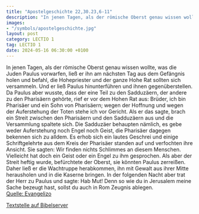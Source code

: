 ```yaml
---
title: "Apostelgeschichte 22,30.23,6-11"
description: "In jenen Tagen, als der römische Oberst genau wissen wollte, was die Juden Paulus vorwarfen, ließ er ihn am nächsten Tag aus dem Gefängnis holen und befahl, die Hohepriester und der ganze Hohe Rat sollten sich versammeln. Und er ließ Paulus hinunterführen und ihnen gegenüberstell...."
images:
- "/symbols/apostelgeschichte.jpg"
layout: post
category: LECTIO 1
tag: LECTIO 1
date: 2024-05-16 06:30:00 +0100
---
```

In jenen Tagen, als der römische Oberst genau wissen wollte, was die Juden Paulus vorwarfen, ließ er ihn am nächsten Tag aus dem Gefängnis holen und befahl, die Hohepriester und der ganze Hohe Rat sollten sich versammeln. Und er ließ Paulus hinunterführen und ihnen gegenüberstellen.<!--more-->
Da Paulus aber wusste, dass der eine Teil zu den Sadduzäern, der andere zu den Pharisäern gehörte, rief er vor dem Hohen Rat aus: Brüder, ich bin Pharisäer und ein Sohn von Pharisäern; wegen der Hoffnung und wegen der Auferstehung der Toten stehe ich vor Gericht.
Als er das sagte, brach ein Streit zwischen den Pharisäern und den Sadduzäern aus und die Versammlung spaltete sich.
Die Sadduzäer behaupten nämlich, es gebe weder Auferstehung noch Engel noch Geist, die Pharisäer dagegen bekennen sich zu alldem.
Es erhob sich ein lautes Geschrei und einige Schriftgelehrte aus dem Kreis der Pharisäer standen auf und verfochten ihre Ansicht. Sie sagten: Wir finden nichts Schlimmes an diesem Menschen. Vielleicht hat doch ein Geist oder ein Engel zu ihm gesprochen.
Als aber der Streit heftig wurde, befürchtete der Oberst, sie könnten Paulus zerreißen. Daher ließ er die Wachtruppe herabkommen, ihn mit Gewalt aus ihrer Mitte herausholen und in die Kaserne bringen.
In der folgenden Nacht aber trat der Herr zu Paulus und sagte: Hab Mut! Denn so wie du in Jerusalem meine Sache bezeugt hast, sollst du auch in Rom Zeugnis ablegen.<br>
[Quelle: Evangelizo](https://evangeliumtagfuertag.org/DE/gospel)

[Textstelle auf Bibelserver](https://www.bibleserver.com/EU/Apostelgeschichte22,30.23,6-11)
